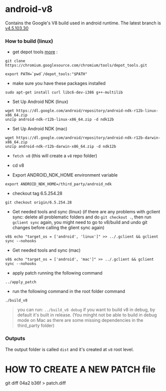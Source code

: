# android-v8
Contains the Google's V8 build used in android runtime. The latest branch is [v4.5.103.30](https://github.com/NativeScript/android-v8/tree/v4.5.103.30)

### How to build (linux)

* get depot tools [more](https://www.chromium.org/developers/how-tos/install-depot-tools) :
```
git clone https://chromium.googlesource.com/chromium/tools/depot_tools.git

export PATH=`pwd`/depot_tools:"$PATH"
```
* make sure you have these packages installed
```
sudo apt-get install curl libc6-dev-i386 g++-multilib
```

* Set Up Android NDK (linux)
```
wget https://dl.google.com/android/repository/android-ndk-r12b-linux-x86_64.zip
unzip android-ndk-r12b-linux-x86_64.zip -d ndk12b
```

* Set Up Android NDK (mac)
```
wget https://dl.google.com/android/repository/android-ndk-r12b-darwin-x86_64.zip
unzip android-ndk-r12b-darwin-x86_64.zip -d ndk12b
```

* `fetch v8` (this will create a `v8` repo folder)
* cd v8

* Export ANDROID_NDK_HOME environment variable
```
export ANDROID_NDK_HOME=/third_party/android_ndk
```

* checkout tag 6.5.254.28
```
git checkout origin/6.5.254.28
```

* Get needed tools and sync (linux) (if there are any problems with gclient sync: delete all problematic folders and do `git checkout .`, then run `gclient sync` again, you might need to go to v8/build and undo git changes before calling the glient sync again)
```
v8$ echo "target_os = ['android', 'linux']" >> ../.gclient && gclient sync --nohooks
```

* Get needed tools and sync (mac)
```
v8$ echo "target_os = ['android', 'mac']" >> ../.gclient && gclient sync --nohooks
```

* apply patch running the following command
```
../apply_patch
```

* run the following command in the root folder command
```
./build_v8
```
> you can run: `../build_v8 debug` if you want to build v8 in debug, by default it's built in release. (You minght not be able to build in debug mode on Mac as there are some missing dependencies in the third_party folder)

### Outputs

The output folder is called `dist` and it's created at `v8` root level.



# HOW TO CREATE A NEW PATCH file

git diff 04a2 b36f > patch.diff
